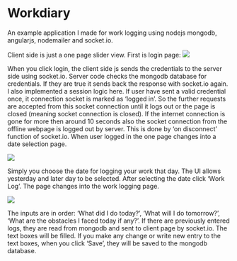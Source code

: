 # Workdiary

An example application I made for work logging using nodejs mongodb, angularjs, nodemailer and socket.io.

Client side is just a one page slider view. First is login page:
![](http://alpx.io/wp-content/uploads/2015/09/workdiarylogin.png)

When you click login, the client side js sends the credentials to the server side using socket.io. Server code checks the mongodb database for credentials. If they are true it sends back the response with socket.io again. I also implemented a session logic here. If user have sent a valid credential once, it connection socket is marked as ‘logged in’. So the further requests are accepted from this socket connection until it logs out or the page is closed (meaning socket connection is closed). If the internet connection is gone for more then around 10 seconds also the socket connection from the offline webpage is logged out by server. This is done by ‘on disconnect’ function of socket.io.
When user logged in the one page changes into a date selection page.

![](http://alpx.io/wp-content/uploads/2015/09/workdiarydate.png)

Simply you choose the date for logging your work that day. The UI allows yesterday and later day to be selected. After selecting the date click ‘Work Log’. The page changes into the work logging page.

![](http://alpx.io/wp-content/uploads/2015/09/workdiarylog.png)

The inputs are in order: ‘What did I do today?’, ‘What will I do tomorrow?’, ‘What are the obstacles I faced today if any?’.
If there are previously entered logs, they are read from mongodb and sent to client page by socket.io. The text boxes will be filled. If you make any change or write new entry to the text boxes, when you click ‘Save’, they will be saved to the mongodb database.
